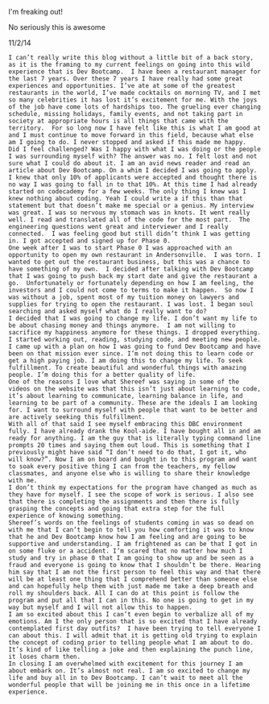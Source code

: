 I'm freaking out!

No seriously this is awesome

11/2/14

	I can’t really write this blog without a little bit of a back story, as it is the framing to my current feelings on going into this wild experience that is Dev Bootcamp.  I have been a restaurant manager for the last 7 years. Over these 7 years I have really had some great experiences and opportunities. I’ve ate at some of the greatest restaurants in the world, I’ve made cocktails on morning TV, and I met so many celebrities it has lost it’s excitement for me. With the joys of the job have come lots of hardships too. The grueling ever changing schedule, missing holidays, family events, and not taking part in society at appropriate hours is all things that came with the territory.  For so long now I have felt like this is what I am good at and I must continue to move forward in this field, because what else am I going to do. I never stopped and asked if this made me happy.  Did I feel challenged? Was I happy with what I was doing or the people I was surrounding myself with? The answer was no. I felt lost and not sure what I could do about it. I am an avid news reader and read an article about Dev Bootcamp. On a whim I decided I was going to apply. I knew that only 10% of applicants were accepted and thought there is no way I was going to fall in to that 10%. At this time I had already started on codecademy for a few weeks. The only thing I knew was I knew nothing about coding. Yeah I could write a if this than that statement but that doesn’t make me special or a genius. My interview was great. I was so nervous my stomach was in knots. It went really well. I read and translated all of the code for the most part.  The engineering questions went great and interviewer and I really connected.  I was feeling good but still didn’t think I was getting in. I got accepted and signed up for Phase 0.
	One week after I was to start Phase 0 I was approached with an opportunity to open my own restaurant in Andersonville.  I was torn. I wanted to get out the restaurant business, but this was a chance to have something of my own.  I decided after talking with Dev Bootcamp that I was going to push back my start date and give the restaurant a go.  Unfortunately or fortunately depending on how I am feeling, the investors and I could not come to terms to make it happen.  So now I was without a job, spent most of my tuition money on lawyers and supplies for trying to open the restaurant. I was lost. I began soul searching and asked myself what do I really want to do?
	I decided that I was going to change my life. I don’t want my life to be about chasing money and things anymore.  I am not willing to sacrifice my happiness anymore for these things. I dropped everything. I started working out, reading, studying code, and meeting new people. I came up with a plan on how I was going to fund Dev Bootcamp and have been on that mission ever since. I’m not doing this to learn code or get a high paying job. I am doing this to change my life. To seek fulfillment. To create beautiful and wonderful things with amazing people. I’m doing this for a better quality of life.
	One of the reasons I love what Shereef was saying in some of the videos on the website was that this isn’t just about learning to code, it’s about learning to communicate, learning balance in life, and learning to be part of a community. These are the ideals I am looking for. I want to surround myself with people that want to be better and are actively seeking this fulfillment.
	With all of that said I see myself embracing this DBC environment fully. I have already drank the Kool-aide. I have bought all in and am ready for anything. I am the guy that is literally typing command line prompts 20 times and saying them out loud. This is something that I previously might have said “I don’t need to do that, I got it, who will know?”. Now I am on board and bought in to this program and want to soak every positive thing I can from the teachers, my fellow classmates, and anyone else who is willing to share their knowledge with me.
	I don’t think my expectations for the program have changed as much as they have for myself. I see the scope of work is serious. I also see that there is completing the assignments and then there is fully grasping the concepts and going that extra step for the full experience of knowing something. 
	Shereef’s words on the feelings of students coming in was so dead on with me that I can’t begin to tell you how comforting it was to know that he and Dev Bootcamp know how I am feeling and are going to be supportive and understanding. I am frightened as can be that I got in on some fluke or a accident. I’m scared that no matter how much I study and try in phase 0 that I am going to show up and be seen as a fraud and everyone is going to know that I shouldn’t be there. Hearing him say that I am not the first person to feel this way and that there will be at least one thing that I comprehend better than someone else and can hopefully help them with just made me take a deep breath and roll my shoulders back. All I can do at this point is follow the program and put all that I can in this. No one is going to get in my way but myself and I will not allow this to happen.
	I am so excited about this I can’t even begin to verbalize all of my emotions. Am I the only person that is so excited that I have already contemplated first day outfits?  I have been trying to tell everyone I can about this. I will admit that it is getting old trying to explain the concept of coding prior to telling people what I am about to do. It’s kind of like telling a joke and then explaining the punch line, it loses charm then.
	In closing I am overwhelmed with excitement for this journey I am about embark on. It’s almost not real. I am so excited to change my life and buy all in to Dev Bootcamp. I can’t wait to meet all the wonderful people that will be joining me in this once in a lifetime experience.